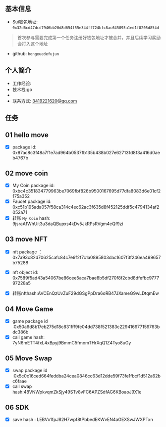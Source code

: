 ## 基本信息
- Sui钱包地址: `0x32d6cd47dcd7946bb20d8d654f55e344ff724bfc8ac645095a1ed1f8205d854d`
> 首次参与需要完成第一个任务注册好钱包地址才被合并，并且后续学习奖励会打入这个地址
- github: `hongxuedefujun`

## 个人简介
- 工作经验: 
- 技术栈:go 
- 
- 联系方式: 3419221620@qq.com


## 任务

##   01 hello move
- [x] package id:  0x87ac8c3f48a7f1e7ad964b0537fb135b438b027e627131d8f3a416d0aeb4767b   

##   02 move coin
- [x] My Coin package id: 0xbc4c351834779963be7069fbf826b9500167695d77dfa8083d6e01cf2175a352  
- [x] Faucet package id: 0xc51b195ada057f58ca314c4ec62ac3f635d8f452125ddf5c4794134af2052a71 
- [x] 转账 `My Coin` hash: 9jsraAfWhUit3u3daQBupxs4kDv5JkRPsRVgm4eQf9zi

##   03 move NFT
- [x] nft package ：
  0x7a93c82d70625cafc84c7e9f2f7c1a0895803dac1607f3f246ea499657b75288

- [x] nft object id: 
  0x7589f5ad43a54067be86cee5aca7bae8b5df270f8f2cbd8dfefbc977797228a5 

- [x] 转账nfthash:AVCEnQzUvZuF29dGSgPpDra6oRB47JXameG9wLDtqmEw
##   04 Move Game
- [x] game package id :0x50a6d8b17eb275d18c831fff9fe04dd738f521383c229416977159763bdc386b
- [x] call game hash:  7yN6mETT4fxL4xBpyj9BmmC5fmomTHrXqQ1Z4Tyo8uGy

##   05 Move Swap
- [x]  swap package id :0x5c0c16ced664feddba24cea0846cc63d12dde59f73fe1fbcf1d512a62bc6faae
- [x]  call swap hash:48VNWpkvqmZkSjy49STv8vFC6APZSdfAG6KBoaoJ9X1e

## 06 SDK 
- [x]  save hash : LEBVx1fpJ82H7wpf8tPbbedEKWvEN4aGEXSwJWXPTxn
